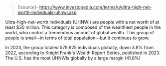>[!source]-
>https://www.investopedia.com/terms/u/ultra-high-net-worth-individuals-uhnwi.asp


Ultra-high-net-worth individuals (UHNWI) are people with a net worth of at least $30 million. This category is composed of the wealthiest people in the world, who control a tremendous amount of global wealth. This group of people is small—in terms of total population—but it continues to grow.

In 2023, the group totaled 579,625 individuals globally, down 3.8% from 2022, according to Knight Frank's Wealth Report Series, published in 2023. The U.S. has the most UHNWIs globally by a large margin (41.6%)